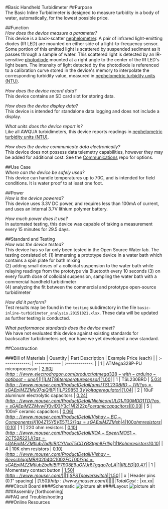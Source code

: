 #Basic Handheld Turbidimeter
##Purpose  
The Basic Inline Turbidimeter is designed to measure turbidity in a body of water, automatically, for the lowest possible price.  

##Function  
_How does the device measure a parameter?_  
This device is a back-scatter [nephelometrer](https://en.wikipedia.org/wiki/Nephelometer). A pair of infrared light-emitting diodes (IR LED) are mounted on either side of a light-to-frequency sensor. Some portion of this emitted light is scattered by suspended sediment as it passes through a sample of water. This scattered light is detected by an IR-sensitive [photodiode](https://en.wikipedia.org/wiki/Photodiode) mounted at a right angle to the center of the IR LED's light beam. The intensity of light detected by the photodiode is referenced to a calibration curve stored in the device's memory to interpolate the corresponding turbidity value, measured in [nephelometric turbidity units (NTU)](http://or.water.usgs.gov/grapher/fnu.html).  

_How does the device record data?_  
This device contains an SD card slot for storing data.   

_How does the device display data?_  
This device is intended for standalone data logging and does not include a display.  

_What units does the device report in?_  
Like all AWQUA turbidimeters, this device reports readings in  [nephelometric turbidity units (NTU)](http://or.water.usgs.gov/grapher/fnu.html).  

_How does the device communicate data electronically?_  
This device does not possess data telemetry capabilities, however they may be added for additional cost. See the [Communications](https://github.com/AWQUA/Communication) repo for options. 

##Use Case  
_Where can the device be safely used?_  
This device can handle temperatures up to 70C, and is intended for field conditions. It is water proof to at least one foot.

##Power  
_How is the device powered?_  
This device uses 3.3V DC power, and requires less than 100mA of current, and uses an internal 3.7V lithium polymer battery.

_How much power does it use?_  
In automated testing, this device was capable of taking a measurement every 15 minutes for 29.5 days.

##Standard and Testing  
_How was the device tested?_  
This device has so far only been tested in the Open Source Water lab. The testing consisted of:
(1) immersing a prototype device in a water bath which contains a spin plate for bath mixing  
(2) adding small doses of a colloidal suspension to the water bath while relaying readings from the prototype via Bluetooth  every 10 seconds
(3) on every fourth dose of colloidal suspension, sampling the water bath with a commercial handheld turbidimeter  
(4) analyzing the fit between the commercial and prototype open-source turbidimeter

_How did it perform?_  
Test results may be found in the `testing` subdirectory in the file `basic-inline-turbidimeter_analysis.20151021.xlsx`. These data will be updated as further testing is conducted.

_What performance standards does the device meet?_  
We have not evaluated this device against existing standards for backscatter turbidimeters yet, nor have we yet developed a new standard.

##Construction  

###Bill of Materials
| Quantity  | Part Description | Example Price (each) |
| :-------------: | ------------- | :-------------: |
| 1 | ATMega328P-PU microprocessor  | [$2.90](http://www.electrodragon.com/product/atmega328-with-arduino-optiboot-uno/)|
| 1 | LMT86 temperature sensor  | [$1.00](http://www.mouser.com/ProductDetail/Texas-Instruments/LMT86LP/?qs=sGAEpiMZZMvfFCidbTccA1jyVRrxk5nB%252bTEjPRynSGM%3d)|
| 1 | TSL230BRD  | [$5.03](http://www.mouser.com/ProductDetail/ams/TSL230BRD-TR/?qs=sGAEpiMZZMu97qiQi8P%252buifvOPr%252b402N67DKHn09PFo%3d)|
| 1 | LP2985 3.3V Voltage regulator  | [$1.04](http://www.mouser.com/ProductDetail/Texas-Instruments/LP2985-33DBVT/?qs=paYhMW8qfivCywxvLCGbYQ%3D%3D)|
| 2 | 10uF aluminum electrolytic capacitors  | [$0.24](http://www.mouser.com/ProductDetail/Nichicon/ULD1J100MDD1TD/?qs=sGAEpiMZZMvwFf0viD3Y3c1N%2fF%2fpDmX12XlNW9X9Y3vZmYyMo5GpOw%3d%3d)|
| 2 | 22pF ceramic capacitors  | [$0.03](http://www.mouser.com/ProductDetail/Vishay-BC-Components/K220J10C0GF5UH5/?qs=sGAEpiMZZMsh%252b1woXyUXj9nJp%252b8gphztXIKBUu3gv%252bs%3d)|
| 5 | 100nF ceramic capacitors  | [$0.06](http://www.mouser.com/ProductDetail/Vishay-BC-Components/K104Z15Y5VE5TL2/?qs=sGAEpiMZZMsh%252b1woXyUXj5VNmf0jXPWIrWjnp1zAXac%3d)|
| 4 | 100 ohm resistors  | [$0.10](http://www.mouser.com/ProductDetail/KOA-Speer/MOS1-2CT52R101J/?qs=sGAEpiMZZMtlubZbdhIBICYVxaT5CDYBpEIIN%2f0BoAk%3d)|
| 1 | 220 ohm resistors  | [$0.10](http://www.mouser.com/ProductDetail/KOA-Speer/MOS1-2CT52R221J/?qs=sGAEpiMZZMtlubZbdhIBICYVxaT5CDYBStqm8FrIljg%3d)|
| 1 | 1K ohm resistors 1% tolerance | [$0.10](http://www.mouser.com/ProductDetail/Vishay-Beyschlag/MBB02070C1001FCT00/?qs=sGAEpiMZZMtlubZbdhIBIAA6NYEPHyksoxlYyK2s%252btM%3d)|
| 4 | 10K ohm resistors  | [$0.10](http://www.mouser.com/ProductDetail/Vishay-Beyschlag/MBA02040C1002FCT00/?qs=sGAEpiMZZMtlubZbdhIBIP7908E9uONJr6Tgqqo7oLA%3d)|
| 1 | IR LED  | [$0.47](http://www.mouser.com/ProductDetail/Kingbright/WP7113SF4C/?qs=sGAEpiMZZMvAL21a%2fDhxMro1KOf4QOs%252bCw5JRgjZK8o%3d)|
| 1 | Momentary contact button  | [$1.50](http://www.mouser.com/)|
| 1 | SPST power switch  | [$1.50](http://www.mouser.com/)|
| x | Header pins (0.1" spacing)  | [$1.50](http://www.mouser.com/)|
|||
||Total Cost:|$xx.xx|
###Circuit Board
####Schematic
![picture alt](./hardware/basic-inline-turbidimeter.schematic.jpg "Schematic of Basic Handheld Turbidimeter circuit board")
####Layout
![picture alt](./hardware/basic-inline-turbidimeter.board.jpg "Layout of Basic Handheld Turbidimeter circuit board")
###Assembly
[forthcoming]  
##FAQ and Troubleshooting  
###Online Resources
